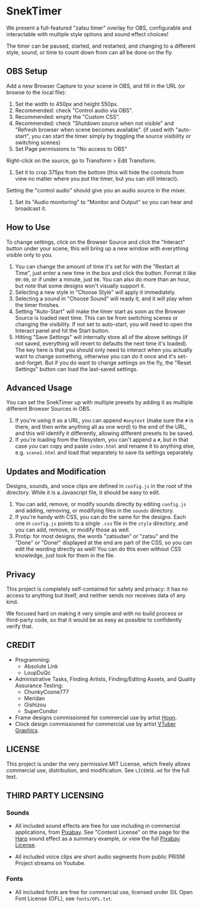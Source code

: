 # SnekTimer

We present a full-featured "zatsu timer" overlay for OBS, configurable and interactable with multiple style options and sound effect choices!

The timer can be paused, started, and restarted, and changing to a different style, sound, or time to count down from can all be done on the fly.

## OBS Setup

Add a new Browser Capture to your scene in OBS, and fill in the URL (or browse to the local file):

1. Set the width to 450px and height 550px.
1. Recommended: check "Control audio via OBS".
1. Recommended: empty the "Custom CSS".
1. Recommended: check "Shutdown source when not visible" and "Refresh browser when scene becomes available". (if used with "auto-start", you can start the timer simply by toggling the source visibility or switching scenes)
1. Set Page permissions to "No access to OBS"

Right-click on the source, go to Transform > Edit Transform.

1. Set it to crop 375px from the bottom (this will hide the controls from view no matter where you put the timer, but you can still interact).

Setting the "control audio" should give you an audio source in the mixer.

1. Set its "Audio monitoring" to "Monitor and Output" so you can hear and broadcast it.

## How to Use

To change settings, click on the Browser Source and click the "Interact" button under your scene, this will bring up a new window with everything visible only to you.

1. You can change the amount of time it's set for with the "Restart at Time", just enter a new time in the box and click the button. Format it like `00:00`, or if under a minute, just `00`. You can also do more than an hour, but note that some designs won't visually support it.
1. Selecting a new style in "Choose Style" will apply it immediately.
1. Selecting a sound in "Choose Sound" will ready it, and it will play when the timer finishes.
1. Setting "Auto-Start" will make the timer start as soon as the Browser Source is loaded next time. This can be from switching scenes or changing the visibility. If not set to auto-start, you will need to open the Interact panel and hit the Start button.
1. Hitting "Save Settings" will internally store all of the above settings (if not saved, everything will revert to defaults the next time it's loaded). The key here is that you should only need to interact when you actually want to change something, otherwise you can do it once and it's set-and-forget. But if you do want to change settings on the fly, the "Reset Settings" button can load the last-saved settings.

## Advanced Usage

You can set the SnekTimer up with multiple presets by adding it as multiple different Browser Sources in OBS.

1. If you're using it as a URL, you can append `#anytext` (make sure the `#` is there, and then write anything all as one word) to the end of the URL, and this will identify it differently, allowing different presets to be saved.
1. If you're loading from the filesystem, you can't append a `#`, but in that case you can copy and paste `index.html` and rename it to anything else, e.g. `scene1.html` and load that separately to save its settings separately.

## Updates and Modification

Designs, sounds, and voice clips are defined in `config.js` in the root of the directory. While it is a Javascript file, it should be easy to edit.

1. You can add, remove, or modify sounds directly by editing `config.js` and adding, removing, or modifying files in the `sounds` directory.
1. If you're handy with CSS, you can do the same for the designs. Each one in `config.js` points to a single `.css` file in the `style` directory, and you can add, remove, or modify those as well.
1. Protip: for most designs, the words "zatsudan" or "zatsu" and the "Done" or "Done!" displayed at the end are part of the CSS, so you can edit the wording directly as well! You can do this even without CSS knowledge, just look for them in the file.

## Privacy

This project is completely self-contained for safety and privacy: it has no access to anything but itself, and neither sends nor receives data of any kind.

We focused hard on making it very simple and with no build process or third-party code, so that it would be as easy as possible to confidently verify that.

## CREDIT

- Programming:
    - Absolute Link
    - LoupDuQc
- Administrative Tasks, Finding Artists, Finding/Editing Assets, and Quality Assurance Testing:
    - ChunkyCoone777
    - Meridan
    - Oishizou
    - SuperCondor
- Frame designs commissioned for commercial use by artist [Hoon](https://www.fiverr.com/wekhans2).
- Clock design commissioned for commercial use by artist [VTuber Graphics](https://www.fiverr.com/vtuber_graphics).

## LICENSE

This project is under the very permissive MIT License, which freely allows commercial use, distribution, and modification. See `LICENSE.md` for the full text.

## THIRD PARTY LICENSING

### Sounds

- All included sound effects are free for use including in commercial applications, from [Pixabay](https://pixabay.com/). See "Content License" on the page for the [Harp](https://pixabay.com/sound-effects/harp-flourish-6251/) sound effect as a summary example, or view the full [Pixabay License](https://pixabay.com/service/terms/).

- All included voice clips are short audio segments from public PRISM Project streams on Youtube.

### Fonts

- All included fonts are free for commercial use, licensed under SIL Open Font License (OFL), see `fonts/OFL.txt`.
